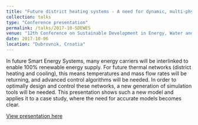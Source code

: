 ```yaml
---
title: "Future district heating systems - A need for dynamic, multi-physics simulation tools?"
collection: talks
type: "Conference presentation"
permalink: /talks/2017-10-SDEWES
venue: "12th Conference on Sustainable Development in Energy, Water and Environment Systems (SDEWES)"
date: 2017-10-06
location: "Dubrovnik, Croatia"
---
```


In future Smart Energy Systems, many energy carriers will be interlinked to enable 100% renewable energy supply. For future thermal networks (district heating and cooling), this means temperatures and mass flow rates will be returning, and advanced control algorithms will be needed. In order to optimally design and control these networks, a new generation of simulation tools will be needed. This presentation shows such a new model and applies it to a case study, where the need for accurate models becomes clear.


[View presentation here](http://doi.org/10.13140/RG.2.2.10236.44169)
